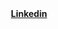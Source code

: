 <div align="center"><b><a href="https://www.linkedin.com/in/gaoji-liu-246b8b231/">Linkedin</a></b></div>
